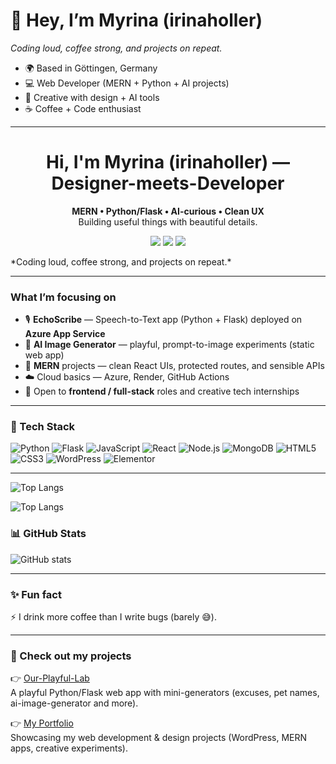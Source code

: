 # 🤘 Hey, I’m Myrina (irinaholler)

*Coding loud, coffee strong, and projects on repeat.*

- 🌍 Based in Göttingen, Germany  
- 💻 Web Developer (MERN + Python + AI projects)  
- 🎨 Creative with design + AI tools  
- ☕ Coffee + Code enthusiast  

---

<!-- Hero -->
<h1 align="center">Hi, I'm Myrina (irinaholler) — Designer-meets-Developer</h1>
<p align="center">
  <strong>MERN • Python/Flask • AI-curious • Clean UX</strong><br/>
  Building useful things with beautiful details.
</p>

<p align="center">
  <a href="https://myrina.de/portfolio/"><img src="https://img.shields.io/badge/Portfolio-myrina.de-ff4db8?style=for-the-badge" /></a>
  <a href="https://github.com/irinaholler?tab=repositories"><img src="https://img.shields.io/badge/Repos-@irinaholler-00d1ff?style=for-the-badge" /></a>
  <img src="https://komarev.com/ghpvc/?username=irinaholler&style=for-the-badge&color=grey" />
</p>

<p>*Coding loud, coffee strong, and projects on repeat.*</p>

---

### What I’m focusing on
- 🎙️ **EchoScribe** — Speech-to-Text app (Python + Flask) deployed on **Azure App Service**
- 🧪 **AI Image Generator** — playful, prompt-to-image experiments (static web app)
- 🧩 **MERN** projects — clean React UIs, protected routes, and sensible APIs
- ☁️ Cloud basics — Azure, Render, GitHub Actions
- 💼 Open to **frontend / full-stack** roles and creative tech internships

---

### 🚀 Tech Stack

<!-- Core -->
![Python](https://img.shields.io/badge/Python-3776AB?logo=python&logoColor=white)
![Flask](https://img.shields.io/badge/Flask-000000?logo=flask&logoColor=white)
![JavaScript](https://img.shields.io/badge/JavaScript-F7DF1E?logo=javascript&logoColor=black)
![React](https://img.shields.io/badge/React-20232A?logo=react&logoColor=61DAFB)
![Node.js](https://img.shields.io/badge/Node.js-43853D?logo=node-dot-js&logoColor=white)
![MongoDB](https://img.shields.io/badge/MongoDB-4EA94B?logo=mongodb&logoColor=white)
![HTML5](https://img.shields.io/badge/HTML5-E34F26?logo=html5&logoColor=white)
![CSS3](https://img.shields.io/badge/CSS3-1572B6?logo=css3&logoColor=white)
![WordPress](https://img.shields.io/badge/WordPress-21759B?logo=wordpress&logoColor=white)
![Elementor](https://img.shields.io/badge/Elementor-92003B?logo=elementor&logoColor=white)

---
![Top Langs](https://github-readme-stats.vercel.app/api/top-langs/?username=irinaholler&layout=compact&theme=radical&hide=Jupyter%20Notebook,SCSS&exclude_repo=portfolio,our-playful-lab)


![Top Langs](https://github-readme-stats.vercel.app/api/top-langs/?username=irinaholler&layout=compact&theme=radical)



### 📊 GitHub Stats
![GitHub stats](https://github-readme-stats.vercel.app/api?username=irinaholler&show_icons=true&theme=radical)

---

### ✨ Fun fact
⚡ I drink more coffee than I write bugs (barely 😅).  

---

### 📌 Check out my projects

👉 [Our-Playful-Lab](https://github.com/irinaholler/Our-Playful-Lab)  
A playful Python/Flask web app with mini-generators (excuses, pet names, ai-image-generator and more).  

👉 [My Portfolio](https://myrina.de/portfolio/)  
Showcasing my web development & design projects (WordPress, MERN apps, creative experiments).

